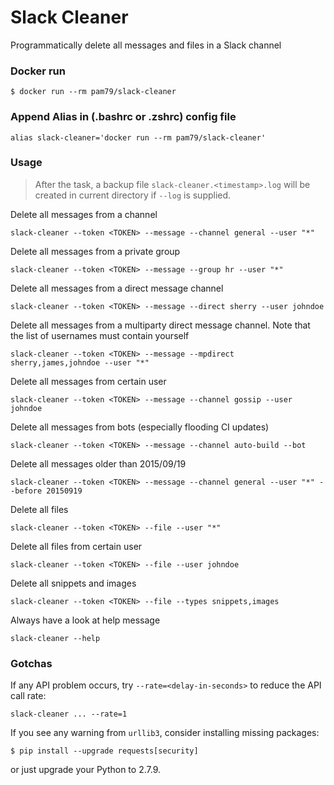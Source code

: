# Slack Cleaner

Programmatically delete all messages and files in a Slack channel

### Docker run

```shell
$ docker run --rm pam79/slack-cleaner
```

### Append Alias in (.bashrc or .zshrc) config file

```shell
alias slack-cleaner='docker run --rm pam79/slack-cleaner'
```

### Usage

>After the task, a backup file `slack-cleaner.<timestamp>.log` will be created in current directory if `--log` is supplied.


Delete all messages from a channel
```shell
slack-cleaner --token <TOKEN> --message --channel general --user "*"
```

Delete all messages from a private group
```shell
slack-cleaner --token <TOKEN> --message --group hr --user "*"
```

Delete all messages from a direct message channel
```shell
slack-cleaner --token <TOKEN> --message --direct sherry --user johndoe
```

Delete all messages from a multiparty direct message channel. Note that the list of usernames must contain yourself
```shell
slack-cleaner --token <TOKEN> --message --mpdirect sherry,james,johndoe --user "*"
```

Delete all messages from certain user
```shell
slack-cleaner --token <TOKEN> --message --channel gossip --user johndoe
```

Delete all messages from bots (especially flooding CI updates)
```shell
slack-cleaner --token <TOKEN> --message --channel auto-build --bot
```

Delete all messages older than 2015/09/19
```shell
slack-cleaner --token <TOKEN> --message --channel general --user "*" --before 20150919
```
Delete all files
```shell
slack-cleaner --token <TOKEN> --file --user "*"
```

Delete all files from certain user
```shell
slack-cleaner --token <TOKEN> --file --user johndoe
```

Delete all snippets and images
```shell
slack-cleaner --token <TOKEN> --file --types snippets,images
```

Always have a look at help message
```shell
slack-cleaner --help
```

### Gotchas

If any API problem occurs, try `--rate=<delay-in-seconds>` to reduce the API call rate:

```shell
slack-cleaner ... --rate=1
```

If you see any warning from `urllib3`, consider installing missing packages:

```shell
$ pip install --upgrade requests[security]
```

or just upgrade your Python to 2.7.9.
